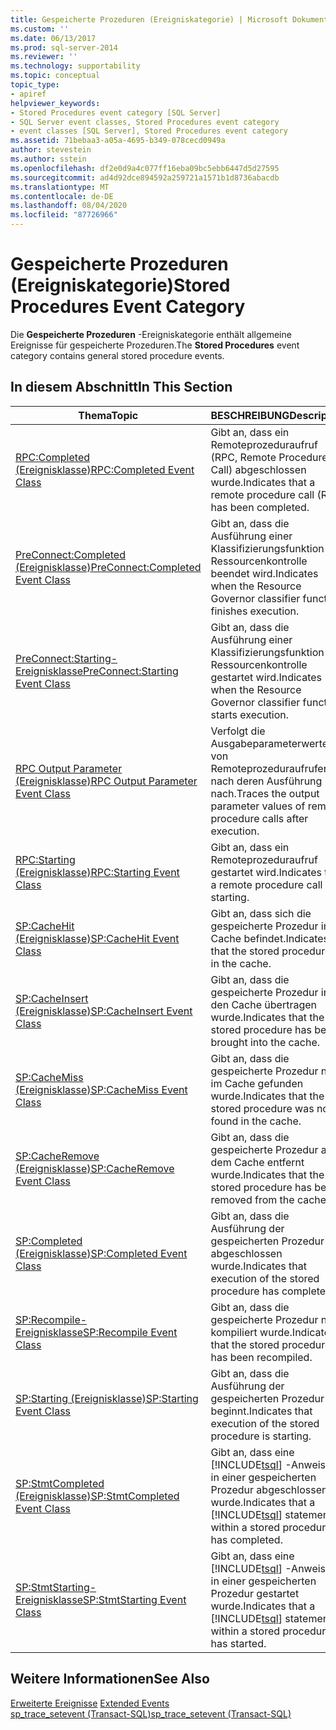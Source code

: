 ```yaml
---
title: Gespeicherte Prozeduren (Ereigniskategorie) | Microsoft Dokumentation
ms.custom: ''
ms.date: 06/13/2017
ms.prod: sql-server-2014
ms.reviewer: ''
ms.technology: supportability
ms.topic: conceptual
topic_type:
- apiref
helpviewer_keywords:
- Stored Procedures event category [SQL Server]
- SQL Server event classes, Stored Procedures event category
- event classes [SQL Server], Stored Procedures event category
ms.assetid: 71bebaa3-a05a-4695-b349-078cecd0949a
author: stevestein
ms.author: sstein
ms.openlocfilehash: df2e0d9a4c077ff16eba09bc5ebb6447d5d27595
ms.sourcegitcommit: ad4d92dce894592a259721a1571b1d8736abacdb
ms.translationtype: MT
ms.contentlocale: de-DE
ms.lasthandoff: 08/04/2020
ms.locfileid: "87726966"
---
```

# <a name="stored-procedures-event-category"></a><span data-ttu-id="b389e-102">Gespeicherte Prozeduren (Ereigniskategorie)</span><span class="sxs-lookup"><span data-stu-id="b389e-102">Stored Procedures Event Category</span></span>
  <span data-ttu-id="b389e-103">Die **Gespeicherte Prozeduren** -Ereigniskategorie enthält allgemeine Ereignisse für gespeicherte Prozeduren.</span><span class="sxs-lookup"><span data-stu-id="b389e-103">The **Stored Procedures** event category contains general stored procedure events.</span></span>  
  
## <a name="in-this-section"></a><span data-ttu-id="b389e-104">In diesem Abschnitt</span><span class="sxs-lookup"><span data-stu-id="b389e-104">In This Section</span></span>  
  
|<span data-ttu-id="b389e-105">Thema</span><span class="sxs-lookup"><span data-stu-id="b389e-105">Topic</span></span>|<span data-ttu-id="b389e-106">BESCHREIBUNG</span><span class="sxs-lookup"><span data-stu-id="b389e-106">Description</span></span>|  
|-----------|-----------------|  
|[<span data-ttu-id="b389e-107">RPC:Completed (Ereignisklasse)</span><span class="sxs-lookup"><span data-stu-id="b389e-107">RPC:Completed Event Class</span></span>](rpc-completed-event-class.md)|<span data-ttu-id="b389e-108">Gibt an, dass ein Remoteprozeduraufruf (RPC, Remote Procedure Call) abgeschlossen wurde.</span><span class="sxs-lookup"><span data-stu-id="b389e-108">Indicates that a remote procedure call (RPC) has been completed.</span></span>|  
|[<span data-ttu-id="b389e-109">PreConnect:Completed (Ereignisklasse)</span><span class="sxs-lookup"><span data-stu-id="b389e-109">PreConnect:Completed Event Class</span></span>](preconnect-completed-event-class.md)|<span data-ttu-id="b389e-110">Gibt an, dass die Ausführung einer Klassifizierungsfunktion der Ressourcenkontrolle beendet wird.</span><span class="sxs-lookup"><span data-stu-id="b389e-110">Indicates when the Resource Governor classifier function finishes execution.</span></span>|  
|[<span data-ttu-id="b389e-111">PreConnect:Starting-Ereignisklasse</span><span class="sxs-lookup"><span data-stu-id="b389e-111">PreConnect:Starting Event Class</span></span>](preconnect-starting-event-class.md)|<span data-ttu-id="b389e-112">Gibt an, dass die Ausführung einer Klassifizierungsfunktion der Ressourcenkontrolle gestartet wird.</span><span class="sxs-lookup"><span data-stu-id="b389e-112">Indicates when the Resource Governor classifier function starts execution.</span></span>|  
|[<span data-ttu-id="b389e-113">RPC Output Parameter (Ereignisklasse)</span><span class="sxs-lookup"><span data-stu-id="b389e-113">RPC Output Parameter Event Class</span></span>](rpc-output-parameter-event-class.md)|<span data-ttu-id="b389e-114">Verfolgt die Ausgabeparameterwerte von Remoteprozeduraufrufen nach deren Ausführung nach.</span><span class="sxs-lookup"><span data-stu-id="b389e-114">Traces the output parameter values of remote procedure calls after execution.</span></span>|  
|[<span data-ttu-id="b389e-115">RPC:Starting (Ereignisklasse)</span><span class="sxs-lookup"><span data-stu-id="b389e-115">RPC:Starting Event Class</span></span>](rpc-starting-event-class.md)|<span data-ttu-id="b389e-116">Gibt an, dass ein Remoteprozeduraufruf gestartet wird.</span><span class="sxs-lookup"><span data-stu-id="b389e-116">Indicates that a remote procedure call is starting.</span></span>|  
|[<span data-ttu-id="b389e-117">SP:CacheHit (Ereignisklasse)</span><span class="sxs-lookup"><span data-stu-id="b389e-117">SP:CacheHit Event Class</span></span>](sp-cachehit-event-class.md)|<span data-ttu-id="b389e-118">Gibt an, dass sich die gespeicherte Prozedur im Cache befindet.</span><span class="sxs-lookup"><span data-stu-id="b389e-118">Indicates that the stored procedure is in the cache.</span></span>|  
|[<span data-ttu-id="b389e-119">SP:CacheInsert (Ereignisklasse)</span><span class="sxs-lookup"><span data-stu-id="b389e-119">SP:CacheInsert Event Class</span></span>](sp-cacheinsert-event-class.md)|<span data-ttu-id="b389e-120">Gibt an, dass die gespeicherte Prozedur in den Cache übertragen wurde.</span><span class="sxs-lookup"><span data-stu-id="b389e-120">Indicates that the stored procedure has been brought into the cache.</span></span>|  
|[<span data-ttu-id="b389e-121">SP:CacheMiss (Ereignisklasse)</span><span class="sxs-lookup"><span data-stu-id="b389e-121">SP:CacheMiss Event Class</span></span>](sp-cachemiss-event-class.md)|<span data-ttu-id="b389e-122">Gibt an, dass die gespeicherte Prozedur nicht im Cache gefunden wurde.</span><span class="sxs-lookup"><span data-stu-id="b389e-122">Indicates that the stored procedure was not found in the cache.</span></span>|  
|[<span data-ttu-id="b389e-123">SP:CacheRemove (Ereignisklasse)</span><span class="sxs-lookup"><span data-stu-id="b389e-123">SP:CacheRemove Event Class</span></span>](sp-cacheremove-event-class.md)|<span data-ttu-id="b389e-124">Gibt an, dass die gespeicherte Prozedur aus dem Cache entfernt wurde.</span><span class="sxs-lookup"><span data-stu-id="b389e-124">Indicates that the stored procedure has been removed from the cache.</span></span>|  
|[<span data-ttu-id="b389e-125">SP:Completed (Ereignisklasse)</span><span class="sxs-lookup"><span data-stu-id="b389e-125">SP:Completed Event Class</span></span>](sp-completed-event-class.md)|<span data-ttu-id="b389e-126">Gibt an, dass die Ausführung der gespeicherten Prozedur abgeschlossen wurde.</span><span class="sxs-lookup"><span data-stu-id="b389e-126">Indicates that execution of the stored procedure has completed.</span></span>|  
|[<span data-ttu-id="b389e-127">SP:Recompile-Ereignisklasse</span><span class="sxs-lookup"><span data-stu-id="b389e-127">SP:Recompile Event Class</span></span>](sp-recompile-event-class.md)|<span data-ttu-id="b389e-128">Gibt an, dass die gespeicherte Prozedur neu kompiliert wurde.</span><span class="sxs-lookup"><span data-stu-id="b389e-128">Indicates that the stored procedure has been recompiled.</span></span>|  
|[<span data-ttu-id="b389e-129">SP:Starting (Ereignisklasse)</span><span class="sxs-lookup"><span data-stu-id="b389e-129">SP:Starting Event Class</span></span>](sp-starting-event-class.md)|<span data-ttu-id="b389e-130">Gibt an, dass die Ausführung der gespeicherten Prozedur beginnt.</span><span class="sxs-lookup"><span data-stu-id="b389e-130">Indicates that execution of the stored procedure is starting.</span></span>|  
|[<span data-ttu-id="b389e-131">SP:StmtCompleted (Ereignisklasse)</span><span class="sxs-lookup"><span data-stu-id="b389e-131">SP:StmtCompleted Event Class</span></span>](sp-stmtcompleted-event-class.md)|<span data-ttu-id="b389e-132">Gibt an, dass eine [!INCLUDE[tsql](../../includes/tsql-md.md)] -Anweisung in einer gespeicherten Prozedur abgeschlossen wurde.</span><span class="sxs-lookup"><span data-stu-id="b389e-132">Indicates that a [!INCLUDE[tsql](../../includes/tsql-md.md)] statement within a stored procedure has completed.</span></span>|  
|[<span data-ttu-id="b389e-133">SP:StmtStarting-Ereignisklasse</span><span class="sxs-lookup"><span data-stu-id="b389e-133">SP:StmtStarting Event Class</span></span>](sp-stmtstarting-event-class.md)|<span data-ttu-id="b389e-134">Gibt an, dass eine [!INCLUDE[tsql](../../includes/tsql-md.md)] -Anweisung in einer gespeicherten Prozedur gestartet wurde.</span><span class="sxs-lookup"><span data-stu-id="b389e-134">Indicates that a [!INCLUDE[tsql](../../includes/tsql-md.md)] statement within a stored procedure has started.</span></span>|  
  
## <a name="see-also"></a><span data-ttu-id="b389e-135">Weitere Informationen</span><span class="sxs-lookup"><span data-stu-id="b389e-135">See Also</span></span>  
 <span data-ttu-id="b389e-136">[Erweiterte Ereignisse](../extended-events/extended-events.md) </span><span class="sxs-lookup"><span data-stu-id="b389e-136">[Extended Events](../extended-events/extended-events.md) </span></span>  
 [<span data-ttu-id="b389e-137">sp_trace_setevent &#40;Transact-SQL&#41;</span><span class="sxs-lookup"><span data-stu-id="b389e-137">sp_trace_setevent &#40;Transact-SQL&#41;</span></span>](/sql/relational-databases/system-stored-procedures/sp-trace-setevent-transact-sql)  
  
  
